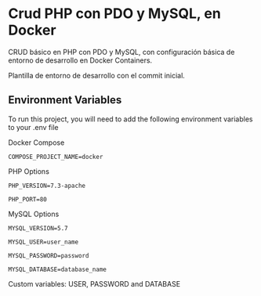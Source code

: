 # Crud PHP con PDO y MySQL, en Docker

CRUD básico en PHP con PDO y MySQL, con configuración básica de entorno de desarrollo en Docker Containers.

Plantilla de entorno de desarrollo con el commit inicial.

## Environment Variables

To run this project, you will need to add the following environment variables to your .env file

Docker Compose

`COMPOSE_PROJECT_NAME=docker`

PHP Options

`PHP_VERSION=7.3-apache`

`PHP_PORT=80`

MySQL Options

`MYSQL_VERSION=5.7`

`MYSQL_USER=user_name`

`MYSQL_PASSWORD=password`

`MYSQL_DATABASE=database_name`

Custom variables: USER, PASSWORD and DATABASE 
